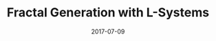 ---
title: Fractal Generation with L-Systems
xurl: https://nb.paulbutler.org/l-systems/
date: 2017-07-09
visible: true
---